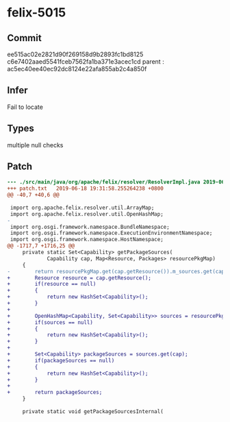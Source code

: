 # felix-5015

## Commit
ee515ac02e2821d90f269158d9b2893fc1bd8125
c6e7402aaed5541fceb7562fa1ba371e3acec1cd
parent : ac5ec40ee40ec92dc8124e22afa855ab2c4a850f

## Infer
Fail to locate

## Types
multiple null checks

## Patch
```diff
--- ./src/main/java/org/apache/felix/resolver/ResolverImpl.java	2019-06-18 19:29:05.232185414 +0800
+++ patch.txt	2019-06-18 19:31:58.255264238 +0800
@@ -40,7 +40,6 @@
 
 import org.apache.felix.resolver.util.ArrayMap;
 import org.apache.felix.resolver.util.OpenHashMap;
-
 import org.osgi.framework.namespace.BundleNamespace;
 import org.osgi.framework.namespace.ExecutionEnvironmentNamespace;
 import org.osgi.framework.namespace.HostNamespace;
@@ -1717,7 +1716,25 @@
     private static Set<Capability> getPackageSources(
             Capability cap, Map<Resource, Packages> resourcePkgMap)
     {
-        return resourcePkgMap.get(cap.getResource()).m_sources.get(cap);
+        Resource resource = cap.getResource();
+        if(resource == null)
+        {
+            return new HashSet<Capability>();
+        }
+
+        OpenHashMap<Capability, Set<Capability>> sources = resourcePkgMap.get(resource).m_sources;
+        if(sources == null)
+        {
+            return new HashSet<Capability>();
+        }
+
+        Set<Capability> packageSources = sources.get(cap);
+        if(packageSources == null)
+        {
+            return new HashSet<Capability>();
+        }
+
+        return packageSources;
     }
 
     private static void getPackageSourcesInternal(

```